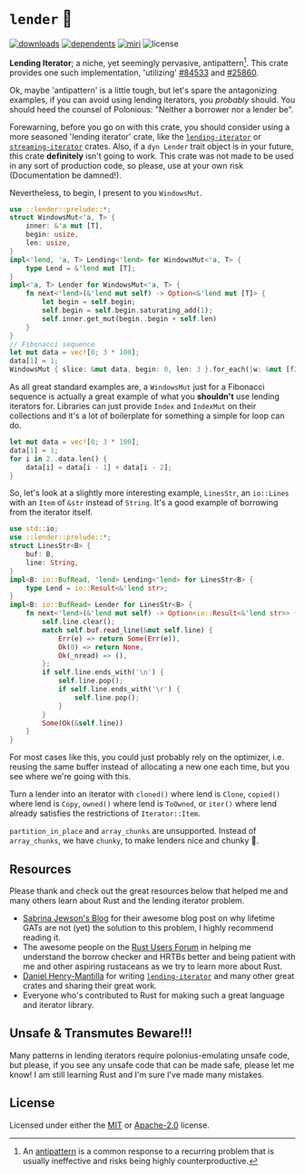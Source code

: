 # `lender` 🙂

[![downloads](https://img.shields.io/crates/d/lender)](https://crates.io/crates/lender)
[![dependents](https://img.shields.io/librariesio/dependents/cargo/lender)](https://crates.io/crates/lender/reverse_dependencies)
[![miri](https://img.shields.io/github/actions/workflow/status/WanderLanz/Lender/test.yml?label=miri)](https://github.com/WanderLanz/Lender/actions/workflows/test.yml)
![license](https://img.shields.io/crates/l/lender)

**Lending Iterator**; a niche, yet seemingly pervasive, antipattern[^1].
This crate provides one such implementation, 'utilizing' [#84533](https://github.com/rust-lang/rust/issues/84533) and [#25860](https://github.com/rust-lang/rust/issues/25860).

Ok, maybe 'antipattern' is a little tough, but let's spare the antagonizing examples, if you can avoid using lending iterators, you *probably* should.
You should heed the counsel of Polonious: "Neither a borrower nor a lender be".

Forewarning, before you go on with this crate, you should consider using a more seasoned 'lending iterator' crate, like the [`lending-iterator`] or [`streaming-iterator`] crates.
Also, if a `dyn Lender` trait object is in your future, this crate **definitely** isn't going to work.
This crate was not made to be used in any sort of production code, so please, use at your own risk (Documentation be damned!).

Nevertheless, to begin, I present to you `WindowsMut`.

```rust
use ::lender::prelude::*;
struct WindowsMut<'a, T> {
    inner: &'a mut [T],
    begin: usize,
    len: usize,
}
impl<'lend, 'a, T> Lending<'lend> for WindowsMut<'a, T> {
    type Lend = &'lend mut [T];
}
impl<'a, T> Lender for WindowsMut<'a, T> {
    fn next<'lend>(&'lend mut self) -> Option<&'lend mut [T]> {
        let begin = self.begin;
        self.begin = self.begin.saturating_add(1);
        self.inner.get_mut(begin..begin + self.len)
    }
}
// Fibonacci sequence
let mut data = vec![0; 3 * 100];
data[1] = 1;
WindowsMut { slice: &mut data, begin: 0, len: 3 }.for_each(|w: &mut [f32]| w[2] = w[0] + w[1]);
```

As all great standard examples are, a `WindowsMut` just for a Fibonacci sequence is actually a great example of what you **shouldn't** use lending iterators for.
Libraries can just provide `Index` and `IndexMut` on their collections and it's a lot of boilerplate for something a simple for loop can do.

```rust
let mut data = vec![0; 3 * 100];
data[1] = 1;
for i in 2..data.len() {
    data[i] = data[i - 1] + data[i - 2];
}
```

So, let's look at a slightly more interesting example, `LinesStr`, an `io::Lines` with an `Item` of `&str` instead of `String`.
It's a good example of borrowing from the iterator itself.

```rust
use std::io;
use ::lender::prelude::*;
struct LinesStr<B> {
    buf: B,
    line: String,
}
impl<B: io::BufRead, 'lend> Lending<'lend> for LinesStr<B> {
    type Lend = io::Result<&'lend str>;
}
impl<B: io::BufRead> Lender for LinesStr<B> {
    fn next<'lend>(&'lend mut self) -> Option<io::Result<&'lend str>> {
        self.line.clear();
        match self.buf.read_line(&mut self.line) {
            Err(e) => return Some(Err(e)),
            Ok(0) => return None,
            Ok(_nread) => (),
        };
        if self.line.ends_with('\n') {
            self.line.pop();
            if self.line.ends_with('\r') {
                self.line.pop();
            }
        }
        Some(Ok(&self.line))
    }
}
```

For most cases like this, you could just probably rely on the optimizer, i.e. reusing the same buffer instead of allocating a new one each time,
but you see where we're going with this.

Turn a lender into an iterator with `cloned()` where lend is `Clone`, `copied()` where lend is `Copy`, `owned()` where lend is `ToOwned`, or `iter()` where lend already satisfies the restrictions of `Iterator::Item`.

`partition_in_place` and `array_chunks` are unsupported. Instead of `array_chunks`, we have `chunky`, to make lenders nice and chunky 🙂.

## Resources

Please thank and check out the great resources below that helped me and many others learn about Rust and the lending iterator problem.

- [Sabrina Jewson's Blog](https://sabrinajewson.org/blog/the-better-alternative-to-lifetime-gats) for their awesome
blog post on why lifetime GATs are not (yet) the solution to this problem, I highly recommend reading it.
- The awesome people on the [Rust Users Forum](https://users.rust-lang.org/) in helping me understand the borrow checker and HRTBs better
and being patient with me and other aspiring rustaceans as we try to learn more about Rust.
- [Daniel Henry-Mantilla](https://github.com/danielhenrymantilla) for writing [`lending-iterator`] and many other great crates and sharing their great work.
- Everyone who's contributed to Rust for making such a great language and iterator library.

<!-- markdownlint-disable MD026 -->
## Unsafe & Transmutes Beware!!!

Many patterns in lending iterators require polonius-emulating unsafe code, but please, if you see any unsafe code that can be made safe, please let me know! I am still learning Rust and I'm sure I've made many mistakes.

## License

Licensed under either the [MIT](/LICENSE-MIT.txt) or [Apache-2.0](/LICENSE-APACHE.txt) license.

[^1]: An [antipattern](https://en.wikipedia.org/wiki/Anti-pattern) is a common response to a recurring problem that is usually ineffective and risks being highly counterproductive.

[`lending-iterator`]: https://crates.io/crates/lending-iterator
[`streaming-iterator`]: https://crates.io/crates/streaming-iterator
